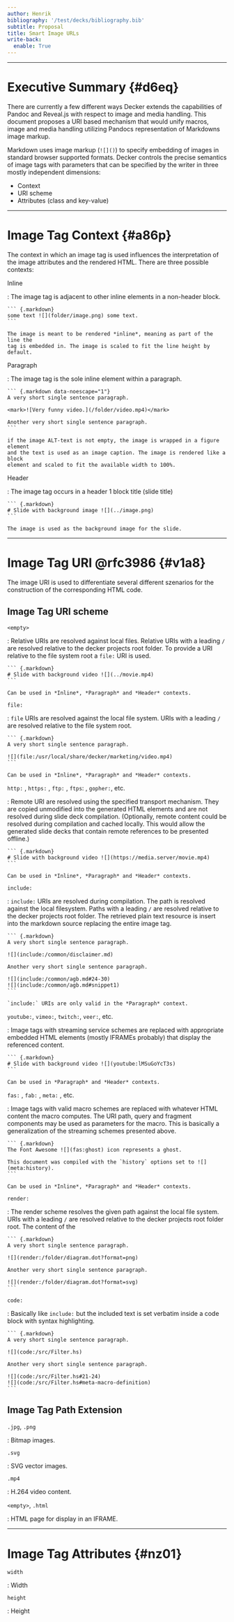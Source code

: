 ```yaml
---
author: Henrik
bibliography: '/test/decks/bibliography.bib'
subtitle: Proposal
title: Smart Image URLs
write-back:
  enable: True
---
```


---

# Executive Summary {#d6eq}

There are currently a few different ways Decker extends the capabilities of
Pandoc and Reveal.js with respect to image and media handling. This document
proposes a URI based mechanism that would unify macros, image and media handling
utilizing Pandocs representation of Markdowns image markup.

Markdown uses image markup (`![]()`) to specify embedding of images in standard
browser supported formats. Decker controls the precise semantics of image tags
with parameters that can be specified by the writer in three mostly independent
dimensions:

-   Context
-   URI scheme
-   Attributes (class and key-value)

---

# Image Tag Context {#a86p}

The context in which an image tag is used influences the interpretation of the
image attributes and the rendered HTML. There are three possible contexts:

Inline

:   The image tag is adjacent to other inline elements in a non-header block.

    ``` {.markdown}
    some text ![](folder/image.png) some text.
    ```

    The image is meant to be rendered *inline*, meaning as part of the line the
    tag is embedded in. The image is scaled to fit the line height by default.

Paragraph

:   The image tag is the sole inline element within a paragraph.

    ``` {.markdown data-noescape="1"}
    A very short single sentence paragraph.

    <mark>![Very funny video.](/folder/video.mp4)</mark>

    Another very short single sentence paragraph.
    ```

    if the image ALT-text is not empty, the image is wrapped in a figure element
    and the text is used as an image caption. The image is rendered like a block
    element and scaled to fit the available width to 100%.

Header

:   The image tag occurs in a header 1 block title (slide title)

    ``` {.markdown}
    # Slide with background image ![](../image.png)
    ```

    The image is used as the background image for the slide.

---

# Image Tag URI @rfc3986 {#v1a8}

The image URI is used to differentiate several different szenarios for the
construction of the corresponding HTML code.

## Image Tag URI scheme

`<empty>`

:   Relative URIs are resolved against local files. Relative URIs with a leading
    `/` are resolved relative to the decker projects root folder. To provide a
    URI relative to the file system root a `file:` URI is used.

    ``` {.markdown}
    # Slide with background video ![](../movie.mp4)
    ```

    Can be used in *Inline*, *Paragraph* and *Header* contexts.

`file:`

:   `file` URIs are resolved against the local file system. URIs with a leading
    `/` are resolved relative to the file system root.

    ``` {.markdown}
    A very short single sentence paragraph.

    ![](file:/usr/local/share/decker/marketing/video.mp4)
    ```

    Can be used in *Inline*, *Paragraph* and *Header* contexts.

`http:` , `https:` , `ftp:` , `ftps`: , `gopher:`, etc.

:   Remote URI are resolved using the specified transport mechanism. They are
    copied unmodified into the generated HTML elements and are not resolved
    during slide deck compilation. (Optionally, remote content could be resolved
    during compilation and cached locally. This would allow the generated slide
    decks that contain remote references to be presented offline.)

    ``` {.markdown}
    # Slide with background video ![](https://media.server/movie.mp4)
    ```

    Can be used in *Inline*, *Paragraph* and *Header* contexts.

`include:`

:   `include:` URIs are resolved during compilation. The path is resolved
    against the local filesystem. Paths with a leading `/` are resolved relative
    to the decker projects root folder. The retrieved plain text resource is
    insert into the markdown source replacing the entire image tag.

    ``` {.markdown}
    A very short single sentence paragraph.

    ![](include:/common/disclaimer.md)

    Another very short single sentence paragraph.

    ![](include:/common/agb.md#24-30)
    ![](include:/common/agb.md#snippet1)
    ```

    `include:` URIs are only valid in the *Paragraph* context.

`youtube:`, `vimeo:`, `twitch:`, `veer:`, etc.

:   Image tags with streaming service schemes are replaced with appropriate
    embedded HTML elements (mostly IFRAMEs probably) that display the referenced
    content.

    ``` {.markdown}
    # Slide with background video ![](youtube:lMSuGoYcT3s)
    ```

    Can be used in *Paragraph* and *Header* contexts.

`fas:` , `fab:` , `meta:` , etc.

:   Image tags with valid macro schemes are replaced with whatever HTML content
    the macro computes. The URI path, query and fragment components may be used
    as parameters for the macro. This is basically a generalization of the
    streaming schemes presented above.

    ``` {.markdown}
    The Font Awesome ![](fas:ghost) icon represents a ghost.

    This document was compiled with the `history` options set to ![](meta:history).
    ```

    Can be used in *Inline*, *Paragraph* and *Header* contexts.

`render:`

:   The render scheme resolves the given path against the local file system.
    URIs with a leading `/` are resolved relative to the decker projects root
    folder root. The content of the

    ``` {.markdown}
    A very short single sentence paragraph.

    ![](render:/folder/diagram.dot?format=png)

    Another very short single sentence paragraph.

    ![](render:/folder/diagram.dot?format=svg)
    ```

`code:`

:   Basically like `include:` but the included text is set verbatim inside a
    code block with syntax highlighting.

    ``` {.markdown}
    A very short single sentence paragraph.

    ![](code:/src/Filter.hs)

    Another very short single sentence paragraph.

    ![](code:/src/Filter.hs#21-24)
    ![](code:/src/Filter.hs#meta-macro-definition)
    ```

## Image Tag Path Extension

`.jpg`, `.png`

:   Bitmap images.

`.svg`

:   SVG vector images.

`.mp4`

:   H.264 video content.

`<empty>`, `.html`

:   HTML page for display in an IFRAME.

---

# Image Tag Attributes {#nz01}

`width`

:   Width

`height`

:   Height
